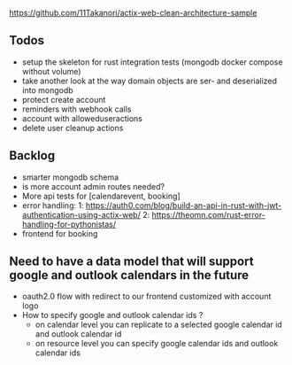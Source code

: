 https://github.com/11Takanori/actix-web-clean-architecture-sample

## Todos

- setup the skeleton for rust integration tests (mongodb docker compose without volume)
- take another look at the way domain objects are ser- and deserialized into mongodb
- protect create account
- reminders with webhook calls
- account with alloweduseractions
- delete user cleanup actions

## Backlog

- smarter mongodb schema
- is more account admin routes needed?
- More api tests for [calendarevent, booking]
- error handling: 
    1: https://auth0.com/blog/build-an-api-in-rust-with-jwt-authentication-using-actix-web/
    2: https://theomn.com/rust-error-handling-for-pythonistas/
- frontend for booking

## Need to have a data model that will support google and outlook calendars in the future

- oauth2.0 flow with redirect to our frontend customized with account logo
- How to specify google and outlook calendar ids ?
  - on calendar level you can replicate to a selected google calendar id and outlook calendar id
  - on resource level you can specify google calendar ids and outlook calendar ids
